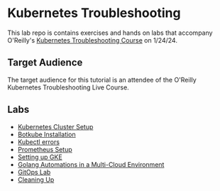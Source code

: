 # Kubernetes Troubleshooting

This lab repo is contains exercises and hands on labs that accompany O'Reilly's [Kubernetes Troubleshooting Course](https://www.oreilly.com/live-events/kubernetes-troubleshooting/0790145044098/0790145044080/) on 1/24/24.

## Target Audience

The target audience for this tutorial is an attendee of the O'Reilly Kubernetes Troubleshooting Live Course.

## Labs

* [Kubernetes Cluster Setup](https://github.com/mashby2022/Kubernetes-troubleshooting-Oreilly/blob/main/labs/K8s%20Cluster%20setup.md)
* [Botkube Installation](https://github.com/mashby2022/Kubernetes-troubleshooting-Oreilly/blob/main/labs/Botkube%20install/Botkube%20installation.md)
* [Kubectl errors](docs/03-compute-resources.md)
* [Prometheus Setup](docs/05-kubernetes-configuration-files.md)
* [Setting up GKE](https://github.com/mashby2022/Kubernetes-troubleshooting-Oreilly/blob/main/labs/GKE%20setup.md)
* [Golang Automations in a Multi-Cloud Environment](docs/06-data-encryption-keys.md)
* [GitOps Lab](docs/07-bootstrapping-etcd.md)
* [Cleaning Up](docs/14-cleanup.md)
